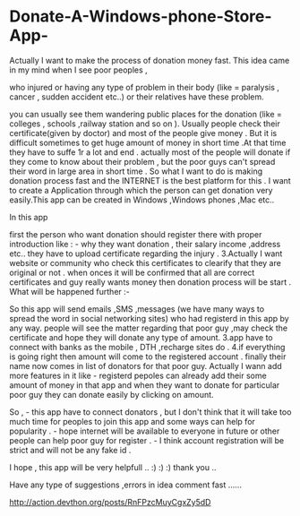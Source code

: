 Donate-A-Windows-phone-Store-App-
=================================

 Actually I want to make the process of donation money fast. This idea came in my mind when I see poor peoples , 
 
 who injured or having any type of problem in their body (like = paralysis , cancer , sudden accident etc..) or their relatives have these problem. 

 you can usually see them wandering public places for the donation (like = colleges , schools ,railway station and so on ). Usually people check their certificate(given by doctor) and most of the people give money . But it is difficult sometimes to get huge amount of money in short time .At that time they have to suffe	1r a lot and end . actually most of the people will donate if they come to know about their problem , but the poor guys can't spread their word in large area in short time . So what I want to do is making donation process fast and the INTERNET is the best platform for this . I want to create a Application through which the person can get donation very easily.This app can be created in Windows ,Windows phones ,Mac etc..

In this app

first the person who want donation should register there with proper introduction like : - why they want donation , their salary income ,address etc..
they have to upload certificate regarding the injury . 3.Actually I want website or community who check this certificates to clearify that they are original or not .
when onces it will be confirmed that all are correct certificates and guy really wants money then donation process will be start .
What will be happened further :-

So this app will send emails ,SMS ,messages (we have many ways to spread the word in social networking sites) who had registerd in this app by any way.
people will see the matter regarding that poor guy ,may check the certificate and hope they will donate any type of amount. 3.app have to connect with banks as the mobile , DTH ,recharge sites do . 4.if everything is going right then amount will come to the registered account .
finally their name now comes in list of donators for that poor guy.
Actually I wann add more features in it like - registerd pepoles can already add their some amount of money in that app and when they want to donate for particular poor guy they can donate easily by clicking on amount.

So , - this app have to connect donators , but I don't think that it will take too much time for peoples to join this app and some ways can help for popularity . - hope internet will be available to everyone in future or other people can help poor guy for register . - I think account registration will be strict and will not be any fake id .

I hope , this app will be very helpfull .. :) :) :) thank you ..

Have any type of suggestions ,errors in idea comment fast ......


http://action.devthon.org/posts/RnFPzcMuyCgxZy5dD
